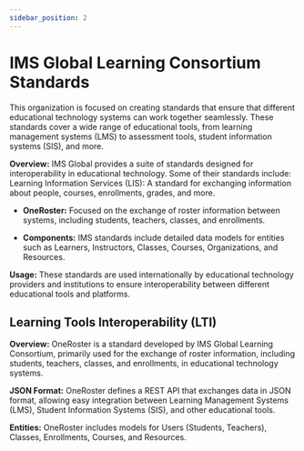 ```yaml
---
sidebar_position: 2
---
```


# IMS Global Learning Consortium Standards

This organization is focused on creating standards that ensure that different educational technology systems can work together seamlessly. These standards cover a wide range of educational tools, from learning management systems (LMS) to assessment tools, student information systems (SIS), and more.

**Overview:** IMS Global provides a suite of standards designed for interoperability in educational technology. Some of their standards include:
Learning Information Services (LIS): A standard for exchanging information about people, courses, enrollments, grades, and more.

- **OneRoster:** Focused on the exchange of roster information between systems, including students, teachers, classes, and enrollments.

- **Components:** IMS standards include detailed data models for entities such as Learners, Instructors, Classes, Courses, Organizations, and Resources.

**Usage:** These standards are used internationally by educational technology providers and institutions to ensure interoperability between different educational tools and platforms.

## Learning Tools Interoperability (LTI)

**Overview:** OneRoster is a standard developed by IMS Global Learning Consortium, primarily used for the exchange of roster information, including students, teachers, classes, and enrollments, in educational technology systems.

**JSON Format:** OneRoster defines a REST API that exchanges data in JSON format, allowing easy integration between Learning Management Systems (LMS), Student Information Systems (SIS), and other educational tools.

**Entities:** OneRoster includes models for Users (Students, Teachers), Classes, Enrollments, Courses, and Resources.
